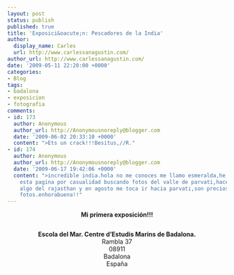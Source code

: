```yaml
---
layout: post
status: publish
published: true
title: 'Exposici&oacute;n: Pescadores de la India'
author:
  display_name: Carles
  url: http://www.carlessanagustin.com/
author_url: http://www.carlessanagustin.com/
date: '2009-05-11 22:20:00 +0000'
categories:
- Blog
tags:
- badalona
- exposicion
- fotografia
comments:
- id: 173
  author: Anonymous
  author_url: http://Anonymousnoreply@blogger.com
  date: '2009-06-02 20:33:10 +0000'
  content: ">Ets un crack!!!Besitus,//R."
- id: 174
  author: Anonymous
  author_url: http://Anonymousnoreply@blogger.com
  date: '2009-06-17 19:42:06 +0000'
  content: ">incredible india.hola no me conoces me llamo esmeralda,he entrado en
    esta pagina por casualidad buscando fotos del valle de parvati,hace poco conoci
    algo del rajasthan y en agosto me toca ir hacia parvati,son preciosas,todas las
    fotos.enhorabuena!!"
---
```

<div style="text-align:center;font-weight:bold;">Mi primera exposici&oacute;n!!!</div>
<p><a href="/images/posts/pescadorsalindia.jpg"><img src="/images/posts/pescadorsalindia.jpg?w=150" alt="" border="0" /></a></p>
<div style="text-align:center;"><strong>Escola del Mar. Centre d&rsquo;Estudis Marins de Badalona</strong><span style="font-weight:bold;">.</span><strong></strong><br />
<strong></strong> Rambla 37<br />
08911<br />
Badalona<br />
Espa&ntilde;a</div>
